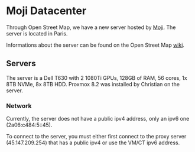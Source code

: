 # Moji Datacenter

Through Open Street Map, we have a new server hosted by [Moji](https://moji.fr/).
The server is located in Paris.

Informations about the server can be found on the Open Street Map [wiki](https://wiki.openstreetmap.org/wiki/FR:Serveurs_OpenStreetMap_France/Moji).

## Servers

The server is a Dell T630 with 2 1080Ti GPUs, 128GB of RAM, 56 cores, 1x 8TB NVMe, 8x 8TB HDD.
Proxmox 8.2 was installed by Christian on the server.

### Network

Currently, the server does not have a public ipv4 address, only an ipv6 one (2a06:c484:5::45).

To connect to the server, you must either first connect to the proxy server (45.147.209.254) that has a public ipv4 or use the VM/CT ipv6 address.
